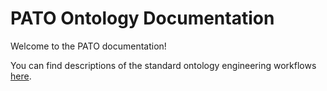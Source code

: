 # PATO Ontology Documentation

[//]: # "This file is meant to be edited by the ontology maintainer."

Welcome to the PATO documentation!

You can find descriptions of the standard ontology engineering workflows [here](odk-workflows/index.md).
